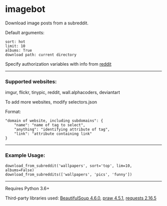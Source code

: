 # imagebot
Download image posts from a subreddit.

Default arguments:

	sort: hot
	limit: 10
	albums: True
	download path: current directory


Specify authorization variables with info from [reddit](https://www.reddit.com/prefs/apps/)
___

### Supported websites:

imgur, flickr, tinypic, reddit, wall.alphacoders, deviantart

To add more websites, modify selectors.json

Format:
```
"domain of website, including subdomains": {
	"name": "name of tag to select",
	"anything": "identifying attribute of tag",
	"link": "attribute containing link"
}
```
___

### Example Usage:
```
download_from_subreddit('wallpapers', sort='top', lim=10, albums=False)
download_from_subreddits(['wallpapers', 'pics', 'funny'])
```
___

Requires Python 3.6+

Third-party libraries used: [BeautifulSoup 4.6.0](https://pypi.python.org/pypi/beautifulsoup4), [praw 4.5.1](https://pypi.python.org/pypi/praw), [requests 2.16.5](https://pypi.python.org/pypi/requests)
